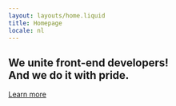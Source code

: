 ```yaml
---
layout: layouts/home.liquid
title: Homepage
locale: nl
---
```


## We unite front-end developers! <br /> And we do it with pride.

<a href="{{locale}}/join-us/" class="button button-parentheses">Learn more</a>
